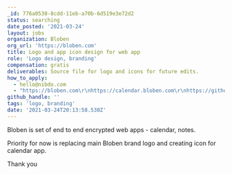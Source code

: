 ```yaml
---
_id: 776a0530-8cdd-11eb-a70b-6d519e3e72d2
status: searching
date_posted: '2021-03-24'
layout: jobs
organization: Bloben
org_url: 'https://bloben.com'
title: Logo and app icon design for web app
role: 'Logo design, branding'
compensation: gratis
deliverables: Source file for logo and icons for future edits.
how_to_apply:
  - hello@nibdo.com
  - "https://bloben.com\r\nhttps://calendar.bloben.com\r\nhttps://github.com/nibdo/bloben-calendar"
github_handle: ''
tags: 'logo, branding'
date: '2021-03-24T20:13:58.530Z'
---
```

Bloben is set of end to end encrypted web apps - calendar, notes.

Priority for now is replacing main Bloben brand logo and creating icon for calendar app. 

Thank you
